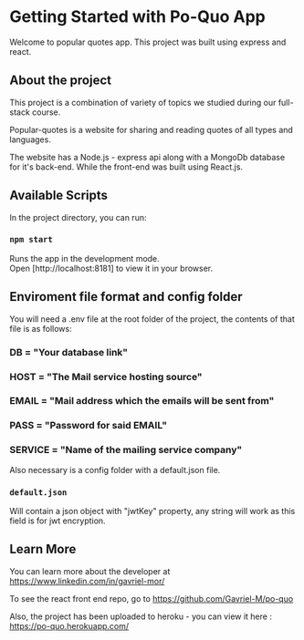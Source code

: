 # Getting Started with Po-Quo App

Welcome to popular quotes app. This project was built using express and react.

## About the project

This project is a combination of variety of topics we studied during our full-stack course.

Popular-quotes is a website for sharing and reading quotes of all types and languages.

The website has a Node.js - express api along with a MongoDb database for it's back-end. While the front-end was built using React.js.


## Available Scripts

In the project directory, you can run:

### `npm start`

Runs the app in the development mode.\
Open [http://localhost:8181] to view it in your browser.

## Enviroment file format and config folder

You will need a .env file at the root folder of the project, the contents of that file is as follows:
### DB = "Your database link"
### HOST = "The Mail service hosting source"
### EMAIL = "Mail address which the emails will be sent from"
### PASS = "Password for said EMAIL"
### SERVICE = "Name of the mailing service company"



Also necessary is a config folder with a default.json file. 
### `default.json`
  Will contain a json object with "jwtKey" property, any string will work as this field is for jwt encryption. 

## Learn More

You can learn more about the developer at https://www.linkedin.com/in/gavriel-mor/ 

To see the react front end repo, go to https://github.com/Gavriel-M/po-quo 

Also, the project has been uploaded to heroku - you can view it here : https://po-quo.herokuapp.com/
